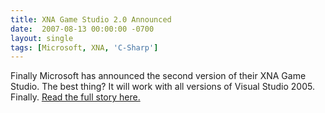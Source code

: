 ```yaml
---
title: XNA Game Studio 2.0 Announced
date:  2007-08-13 00:00:00 -0700
layout: single
tags: [Microsoft, XNA, 'C-Sharp']
---
```


Finally Microsoft has announced the second version of their XNA Game Studio. The best thing? It will work with all versions of Visual Studio 2005. Finally. [Read the full story here.](https://web.archive.org/web/20070830003849/http://blogs.msdn.com/xna/archive/2007/08/13/announcing-xna-game-studio-2-0.aspx)
